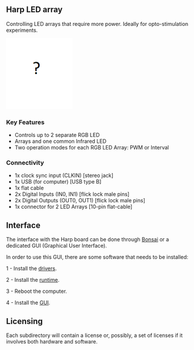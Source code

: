 ## Harp LED array

Controlling LED arrays that require more power. Ideally for opto-stimulation experiments.

![harpledarray](./Assets/pcb.png)

### Key Features ###

* Controls up to 2 separate RGB LED
* Arrays and one common Infrared LED
* Two operation modes for each RGB LED Array: PWM or Interval

### Connectivity ###

* 1x clock sync input (CLKIN) [stereo jack]
* 1x USB (for computer) [USB type B]
* 1x flat cable
* 2x Digital Inputs (IN0, IN1) [flick lock male pins]
* 2x Digital Outputs (OUT0, OUT1) [flick lock male pins]
* 1x connector for 2 LED Arrays [10-pin flat-cable]

## Interface ##

The interface with the Harp board can be done through [Bonsai](https://bonsai-rx.org/) or a dedicated GUI (Graphical User Interface).

In order to use this GUI, there are some software that needs to be installed:

1 - Install the [drivers](https://bitbucket.org/fchampalimaud/downloads/downloads/UsbDriver-2.12.26.zip).

2 - Install the [runtime](https://bitbucket.org/fchampalimaud/downloads/downloads/Runtime-1.0.zip).

3 - Reboot the computer.

4 - Install the [GUI](https://bitbucket.org/fchampalimaud/downloads/downloads/Harp%20Led%20Array%20v2.2.0.zip).

## Licensing ##

Each subdirectory will contain a license or, possibly, a set of licenses if it involves both hardware and software.
